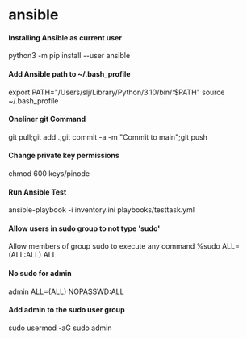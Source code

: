 # ansible



#### Installing Ansible as current user
python3 -m pip install --user ansible

#### Add Ansible path to ~/.bash_profile
export PATH="/Users/slj/Library/Python/3.10/bin/:$PATH"
source ~/.bash_profile

#### Oneliner git Command
git pull;git add .;git commit -a -m "Commit to main";git push

#### Change private key permissions
chmod 600 keys/pinode

#### Run Ansible Test
ansible-playbook -i inventory.ini playbooks/testtask.yml

#### Allow users in sudo group to not type 'sudo'
Allow members of group sudo to execute any command
%sudo   ALL=(ALL:ALL) ALL

#### No sudo for admin
admin   ALL=(ALL) NOPASSWD:ALL


#### Add admin to the sudo user group
sudo usermod -aG sudo admin
